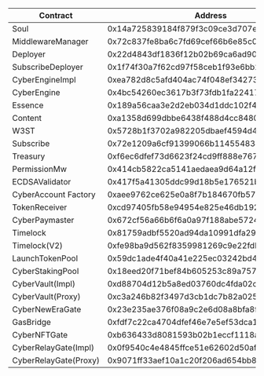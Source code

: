 | Contract              | Address                                    |
| --------------------- | ------------------------------------------ |
| Soul                  | 0x14a725839184f879f3c09ce3d707e5a3e4c5869d |
| MiddlewareManager     | 0x72c837fe8ba6c7fd69cef66b6e85c0d7eabf1f9b |
| Deployer              | 0x22d4843df1836f12b02b69ca6ad90575bbc03897 |
| SubscribeDeployer     | 0x1f74f30a7f62cd97f58ceb1f93e6bb253d096991 |
| CyberEngineImpl       | 0xea782d8c5afd404ac74f048ef34273217f7f6fc8 |
| CyberEngine           | 0x4bc54260ec3617b3f73fdb1fa22417ed109f372c |
| Essence               | 0x189a56caa3e2d2eb034d1ddc102f4f6bf822b811 |
| Content               | 0xa1358d699dbbe6438f488d4cc8480eeddc7528d0 |
| W3ST                  | 0x5728b1f3702a982205dbaef4594d4a3760854db0 |
| Subscribe             | 0x72e1209a6cf91399066b1145548347ffa85282b7 |
| Treasury              | 0xf6ec6dfef73d6623f24cd9ff888e76725da32773 |
| PermissionMw          | 0x414cb5822ca5141aedaea9d64a12f511071f7613 |
| ECDSAValidator        | 0x417f5a41305ddc99d18b5e176521b468b2a31b86 |
| CyberAccount Factory  | 0xaee9762ce625e0a8f7b184670fb57c37bfe1d0f1 |
| TokenReceiver         | 0xcd97405fb58e94954e825e46db192b916a45d412 |
| CyberPaymaster        | 0x672cf56a66b6f6a0a97f188abe57249fb7eef909 |
| Timelock              | 0x81759adbf5520ad94da10991dfa29ff147d3337b |
| Timelock(V2)          | 0xfe98ba9d562f8359981269c9e22fdbf02717b723 |
| LaunchTokenPool       | 0x59dc1ade4f40a41e225ec03242bd41651521f943 |
| CyberStakingPool      | 0x18eed20f71bef84b605253c89a7576e3634134c0 |
| CyberVault(Impl)      | 0xd88704d12b5a8ed03760dc4fda02caae1dff99a3 |
| CyberVault(Proxy)     | 0xc3a246b82f3497d3cb1dc7b82a025b3f1f96ff17 |
| CyberNewEraGate       | 0x23e235ae376f08a9c2e6d08a8bfa8f171306a112 |
| GasBridge             | 0xfdf7c22ca4704dfef46e7e5ef53dca1d5a9f8e12 |
| CyberNFTGate          | 0xb636433d8081593b02b1eccf1118ad05c100e0a4 |
| CyberRelayGate(Impl)  | 0x0f9540c4e4845ffce51e62602d50af7082e6be7a |
| CyberRelayGate(Proxy) | 0x9071ff33aef10a1c20f206ad654bb8a5bee976aa |
